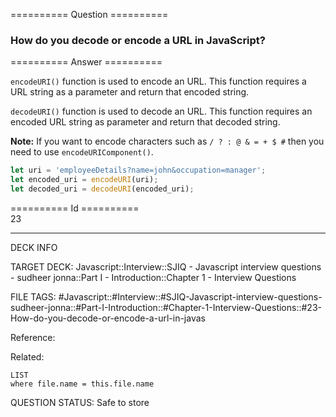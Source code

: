 ========== Question ==========  

### How do you decode or encode a URL in JavaScript?  

========== Answer ==========  

`encodeURI()` function is used to encode an URL. This function requires a URL
string as a parameter and return that encoded string.

`decodeURI()` function is used to decode an URL. This function requires an
encoded URL string as parameter and return that decoded string.

**Note:** If you want to encode characters such as `/ ? : @ & = + $ #` then you
need to use `encodeURIComponent()`.

```javascript
let uri = 'employeeDetails?name=john&occupation=manager';
let encoded_uri = encodeURI(uri);
let decoded_uri = decodeURI(encoded_uri);
```

========== Id ==========  
23

---

DECK INFO

TARGET DECK: Javascript::Interview::SJIQ - Javascript interview questions - sudheer jonna::Part I - Introduction::Chapter 1 - Interview Questions

FILE TAGS: #Javascript::#Interview::#SJIQ-Javascript-interview-questions-sudheer-jonna::#Part-I-Introduction::#Chapter-1-Interview-Questions::#23-How-do-you-decode-or-encode-a-url-in-javas

Reference:

Related:

```dataview
LIST
where file.name = this.file.name
```

QUESTION STATUS: Safe to store
